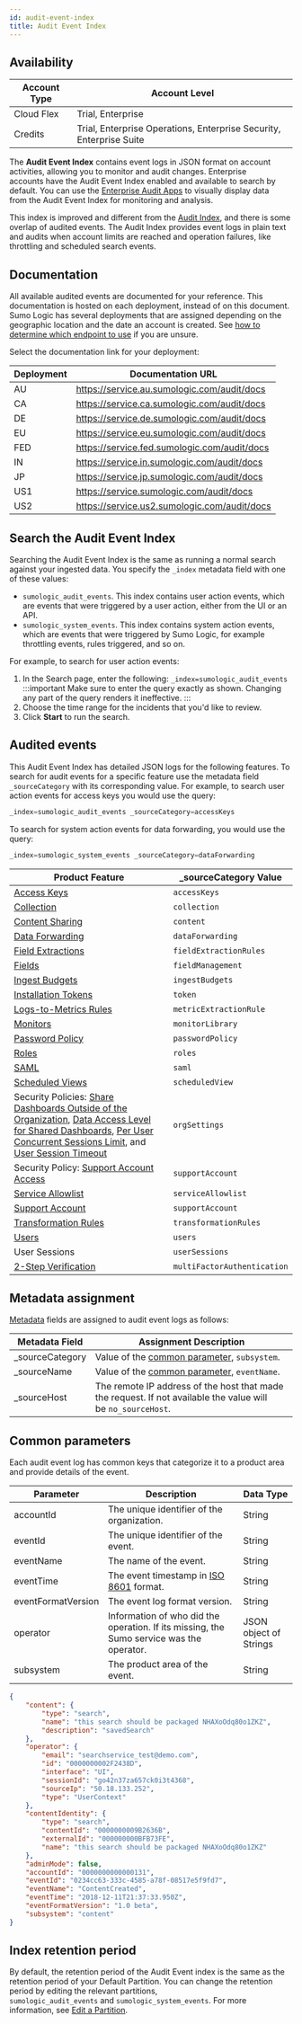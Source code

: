 ```yaml
---
id: audit-event-index
title: Audit Event Index
---
```


## Availability

| Account Type | Account Level |
|--|--|
| Cloud Flex | Trial, Enterprise |
| Credits | Trial, Enterprise Operations, Enterprise Security, Enterprise Suite |

The **Audit Event Index** contains event logs in JSON format on account activities, allowing you to monitor and audit changes. Enterprise accounts have the Audit Event Index enabled and available to search by default. You can use the [Enterprise Audit Apps](/docs/integrations/sumo-apps/Enterprise-Audit) to visually display data from the Audit Event Index for monitoring and analysis.

This index is improved and different from the [Audit Index](audit-index.md), and there is some overlap of audited events. The Audit Index provides event logs in plain text and audits when account limits are reached and operation failures, like throttling and scheduled search events.

## Documentation 

All available audited events are documented for your reference. This documentation is hosted on each deployment, instead of on this document. Sumo Logic has several deployments that are assigned depending on the geographic location and the date an account is created. See [how to determine which endpoint to use](docs/api/getting-started.md#sumo-logic-endpoints-by-deployment-and-firewall-security "Sumo Logic Endpoints and Firewall Security") if you are unsure.

Select the documentation link for your deployment:

| Deployment | Documentation URL |
|--|--|
| AU | https://service.au.sumologic.com/audit/docs  |
| CA | https://service.ca.sumologic.com/audit/docs  |
| DE | https://service.de.sumologic.com/audit/docs  |
| EU | https://service.eu.sumologic.com/audit/docs  |
| FED | https://service.fed.sumologic.com/audit/docs |
| IN | https://service.in.sumologic.com/audit/docs  |
| JP | https://service.jp.sumologic.com/audit/docs  |
| US1 | https://service.sumologic.com/audit/docs     |
| US2 | https://service.us2.sumologic.com/audit/docs |

## Search the Audit Event Index

Searching the Audit Event Index is the same as running a normal search against your ingested data. You specify the `_index` metadata field with one of these values: 

* `sumologic_audit_events`. This index contains user action events, which are events that were triggered by a user action, either from the UI or an API.
* `sumologic_system_events`. This index contains system action events, which are events that were triggered by Sumo Logic, for example throttling events, rules triggered, and so on.  

For example, to search for user action events:

1. In the Search page, enter the following: `_index=sumologic_audit_events`  
  :::important
  Make sure to enter the query exactly as shown. Changing any part of the query renders it ineffective.
  :::
1. Choose the time range for the incidents that you'd like to review.
1. Click **Start** to run the search.

## Audited events

This Audit Event Index has detailed JSON logs for the following features. To search for audit events for a specific feature use the metadata field `_sourceCategory` with its corresponding value. For example, to search user action events for access keys you would use the query:

```sql
_index=sumologic_audit_events _sourceCategory=accessKeys
```

To search for system action events for data forwarding, you would use the query:

```sql
_index=sumologic_system_events _sourceCategory=dataForwarding
```

| Product Feature | _sourceCategory Value  |
| -- | -- |
| [Access Keys](access-keys.md) | `accessKeys` |
| [Collection](/docs/manage/collection) | `collection` |
| [Content Sharing](/docs/manage/content-sharing) | `content` |
| [Data Forwarding](/docs/manage/data-forwarding) | `dataForwarding` |
| [Field Extractions](/docs/manage/field-extractions) | `fieldExtractionRules` |
| [Fields](docs/manage/fields.md) | `fieldManagement` |
| [Ingest Budgets](/docs/manage/ingestion-volume/ingest-budgets) | `ingestBudgets` |
| [Installation Tokens](installation-tokens.md) | `token` |
| [Logs-to-Metrics Rules](../../metrics/logs-to-metrics.md) | `metricExtractionRule` |
| [Monitors](/docs/alerts/monitors) | `monitorLibrary` |
| [Password Policy](set-password-policy.md) | `passwordPolicy` |
| [Roles](../users-roles/roles/create-manage-roles.md) | `roles` |
| [SAML](/docs/manage/security/saml) | `saml` |
| [Scheduled Views](/docs/manage/scheduled-views) | `scheduledView` |
| Security Policies: [Share Dashboards Outside of the Organization](../../dashboards/share-dashboard-outside-org.md), [Data Access Level for Shared Dashboards](data-access-level-shared-dashboards.md), [Per User Concurrent Sessions Limit](set-limit-user-concurrent-sessions.md), and [User Session Timeout](set-max-web-session-timeout.md) | `orgSettings` |
| Security Policy: [Support Account Access](enable-support-account.md) | `supportAccount` |
| [Service Allowlist](create-allowlist-ip-cidr-addresses.md) | `serviceAllowlist` |
| [Support Account](enable-support-account.md) | `supportAccount` |
| [Transformation Rules](../../metrics/metrics-transformation-rules.md) | `transformationRules` |
| [Users](/docs/manage/users-roles) | `users` |
| User Sessions | `userSessions` |
| [2-Step Verification](about-2-step-verification.md) | `multiFactorAuthentication` |

## Metadata assignment

[Metadata](/docs/search/get-started-with-search/search-basics/built-in-metadata) fields are assigned to audit event logs as follows:

| Metadata Field | Assignment Description |
| -- | -- |
| _sourceCategory   | Value of the [common parameter](audit-event-index.md), `subsystem`. |
| _sourceName | Value of the [common parameter](audit-event-index.md), `eventName`. |
| _sourceHost | The remote IP address of the host that made the request. If not available the value will be `no_sourceHost`. |

## Common parameters

Each audit event log has common keys that categorize it to a product area and provide details of the event.

| Parameter | Description | Data Type |
| -- | -- | -- |
| accountId | The unique identifier of the organization. | String |
| eventId | The unique identifier of the event. | String |
| eventName | The name of the event. | String |
| eventTime | The event timestamp in [ISO 8601](https://en.wikipedia.org/wiki/ISO_8601) format. | String |
| eventFormatVersion | The event log format version. | String |
| operator | Information of who did the operation. If its missing, the Sumo service was the operator. | JSON object of Strings |
| subsystem | The product area of the event. | String |

```json
{
    "content": {
        "type": "search",
        "name": "this search should be packaged NHAXoOdq80o1ZKZ",
        "description": "savedSearch"
    },
    "operator": {
        "email": "searchservice_test@demo.com",
        "id": "0000000002F2438D",
        "interface": "UI",
        "sessionId": "go42n37za657ck0i3t4368",
        "sourceIp": "50.18.133.252",
        "type": "UserContext"
    },
    "contentIdentity": {
        "type": "search",
        "contentId": "0000000009B2636B",
        "externalId": "000000000BFB73FE",
        "name": "this search should be packaged NHAXoOdq80o1ZKZ"
    },
    "adminMode": false,
    "accountId": "0000000000000131",
    "eventId": "0234cc63-333c-4585-a78f-08517e5f9fd7",
    "eventName": "ContentCreated",
    "eventTime": "2018-12-11T21:37:33.950Z",
    "eventFormatVersion": "1.0 beta",
    "subsystem": "content"
}
```

## Index retention period

By default, the retention period of the Audit Event index is the same as the retention period of your Default Partition. You can change the retention period by editing the relevant partitions, `sumologic_audit_events` and `sumologic_system_events`. For more information, see [Edit a Partition](../partitions-data-tiers/create-edit-partition.md).
